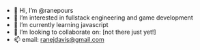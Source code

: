 - 👋 Hi, I’m @ranepours
- 👀 I’m interested in fullstack engineering and game development
- 🌱 I’m currently learning javascript
- 💞️ I’m looking to collaborate on: [not there just yet!]
- 📫 email: ranejdavis@gmail.com

<!---
ranepours/ranepours is a ✨ special ✨ repository because its `README.md` (this file) appears on your GitHub profile.
You can click the Preview link to take a look at your changes.
--->
